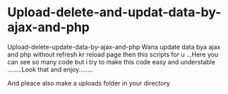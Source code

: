 # Upload-delete-and-updat-data-by-ajax-and-php
Upload-delete-update-data-by-ajax-and-php Wana update data bya ajax and php without refresh kr reload page then this scripts for u ...Here you can see so many code but i try to make this code easy and understable ........Look that and enjoy........


And pleace also make a uploads folder in your directory
